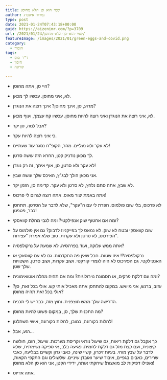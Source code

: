 ```yaml
---
title: שמי הוא סן הלא מחוסן
author: נמרוד איזנברג
type: post
date: 2021-01-24T07:43:18+00:00
guid: https://aizenimr.com/?p=3709
url: /2021/01/24/שמי-הוא-סן-הלא-מחוסן/
featureImage: /images/2021/01/green-eggs-and-covid.png
category:
  - הומור
tags:
  - ד"ר סוס
  - חיסון
  - קורונה

---
```

- היי סן, אתה מחוסן?

- לא, איני מחוסן. עכשיו לך מכאן.

- מדוע, סן, אינך מחוסן? אינך רוצה את הנוגדן?

- לא, איני רוצה את הנוגדן ואיני רוצה להיות מחוסן. עכשיו קח עצמך, ועוף מכאן.

- אבל למה, סן יקר?

- כי איני רוצה להיות עקר.

- לא עקר ולא נעליים. מהר, הקופ"ח נסגר עוד שעתיים!

- לך מכאן נודניק קטן, החרא הזה עושה סרטן.

- לא עקר ולא סרטן, סן, אוף איתך, זה רק נוגדן!

- אני מכאן הולך לבג"ץ, האיכס שלך עושה שבץ.

- לא שבץ, אתה סתם נלחץ, לא סרטן ולא עקר. קדימה סן, הזמן יקר.

- אתה באמת יצור מאוס. אתה רוצה לגרום לי פרכוס!

- לא פרכוס, בלי שום פולמוס. חפרת לי עם ה"עקר", שלא לדבר על הסרטן. תתחסן כבר, פטפטן!

- ומה אם אחטוף שוק אנפילקטי? ומה לגבי מחלת קוואסקי?

- שום קוואסקי ובטח לא שוק. לא נמאס לך בפייקניוז לדבוק? גם אין פולמוס על הפירכוס, לא סרטן ולא עקרות. טוב שלא אמרת "עצירות".

- אתה ממש עלוקה, ועוד בפרהסיה. לא שמעת על נרקולפסיה?

- נרקולפסיה?! איזו שטות. חבל שאין פה התקדמות. גם לא עם קווסאקי או האנפילקטי. גם הפירכוס לא היה לגמרי קורקטי. ושוב עקרות, ושוב סרטן. השטויות שלך שטן.

- ומה עם דלקת פרקים, או תסמונת נוירולוגית? ומה אם תהיה מחלה אוטואימונית?

- עזוב, ברנש, אני מיואש. במקום להתחסן אתה מאכיל אותי קש. אולי בכל זאת, סן? אולי בכל זאת תהיה מחוסן?

- הדרישה שלך ממש חוצפנית. וחוץ מזה, כבר יש לי תכנית.

- מה התכנית שלך, סן, במקום פשוט להיות מחוסן?

- לחלות בקורונה, כמובן, לחלות בקורונה, אישי השתלטן!

- רגע, אבל...

- כך אקבל גם דלקת ריאות, גם שיעול נוראי וקריסת מערכות. שיעול, חום, חולשה קיצונית, ועם קצת מזל גם דלקת לחמית. פגיעה בלב, אי ספיקה נשימתית, שלא לדבר על שבץ מוחי. בעיות זיכרון, קשיי שינה, כאבי גרון וקשיים בבליעה, כאבי שרירים, כאבים בגפיים, איבוד שיער ואובדן שיניים. שלשולים וגם התקפי הקאות, ואפילו דפיקות לב מואצות! שיחקתי אותה, ידידי הקטן, אני הוא סן הלא מחוסן!

- אתה אדיוט.